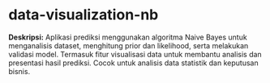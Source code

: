 # data-visualization-nb
**Deskripsi:**  Aplikasi prediksi menggunakan algoritma Naive Bayes untuk menganalisis dataset, menghitung prior dan likelihood, serta melakukan validasi model. Termasuk fitur visualisasi data untuk membantu analisis dan presentasi hasil prediksi. Cocok untuk analisis data statistik dan keputusan bisnis.
